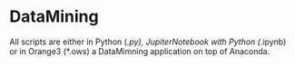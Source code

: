 # DataMining
All scripts are either in Python (*.py), JupiterNotebook with Python (*.ipynb) or in Orange3 (*.ows) a DataMimning application on top of Anaconda.
